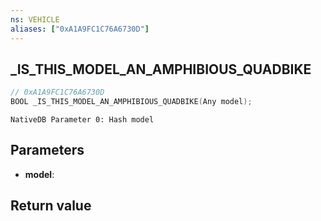 ```yaml
---
ns: VEHICLE
aliases: ["0xA1A9FC1C76A6730D"]
---
```

## _IS_THIS_MODEL_AN_AMPHIBIOUS_QUADBIKE

```c
// 0xA1A9FC1C76A6730D
BOOL _IS_THIS_MODEL_AN_AMPHIBIOUS_QUADBIKE(Any model);
```

```
NativeDB Parameter 0: Hash model
```

## Parameters
* **model**: 

## Return value
